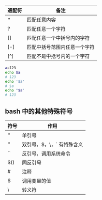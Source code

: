 | 通配符 | 备注                         |
| ------ | ---------------------------- |
| \*     | 匹配任意内容                 |
| ?      | 匹配任意一个字符             |
| []     | 匹配任意一个中括号内的字符   |
| [-]    | 匹配中括号范围内任意一个字符 |
| [^]    | 匹配不是中括号内的一个字符   |

```bash
a=123
echo $a
# 123
echo '$a'
# $a
echo "$a"
# 123
```

## bash 中的其他特殊符号

| 符号 | 作用                         |
| ---- | ---------------------------- |
| ''   | 单引号                       |
| ''   | 双引号，$，\\，\` 有特殊含义 |
| \`\` | 反引号，调用系统命令         |
| $()  | 同反引号                     |
| #    | 注释                         |
| $    | 调用变量的值                 |
| \    | 转义符                       |
